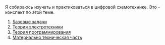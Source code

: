 Я собираюсь изучать и практиковаться в цифровой схемотехнике. Это - конспект по этой теме.

1. [Базовые задачи](00-base/Базовые%20задачи.md)
2. [Теория электротехники](01-toe/)
3. [Теория программирования](02-progr/)
4. [Материально техническая часть](03-tech/)